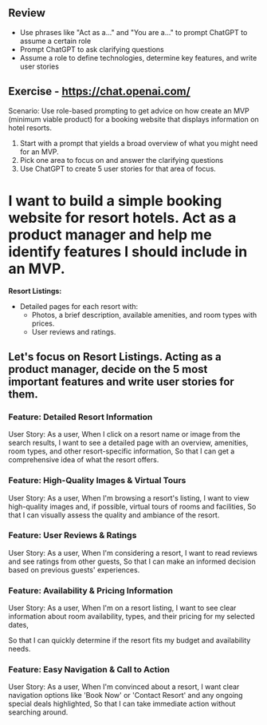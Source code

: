 ## Review
- Use phrases like "Act as a..." and "You are a..." 
to prompt ChatGPT to assume a certain role
- Prompt ChatGPT to ask clarifying questions
- Assume a role to define technologies, 
determine key features, and write user stories

## Exercise - https://chat.openai.com/
Scenario: Use role-based prompting to get advice 
on how create an MVP (minimum viable product) 
for a booking website that displays information on hotel resorts.

1. Start with a prompt that yields a 
broad overview of what you might need for an MVP. 
2. Pick one area to focus on and answer the clarifying questions
3. Use ChatGPT to create 5 user stories for that area of focus. 

# I want to build a simple booking website for resort hotels. Act as a product manager and help me identify features I should include in an MVP. 

**Resort Listings:**
- Detailed pages for each resort with:
    - Photos, a brief description, available amenities, and room types with prices.
    - User reviews and ratings.

## Let's focus on Resort Listings. Acting as a product manager, decide on the 5 most important features and write user stories for them.

### Feature: Detailed Resort Information
User Story:
As a user,
When I click on a resort name or image from the search results,
I want to see a detailed page with an overview, amenities, room types, and other resort-specific information,
So that I can get a comprehensive idea of what the resort offers.

### Feature: High-Quality Images & Virtual Tours
User Story:
As a user,
When I'm browsing a resort's listing,
I want to view high-quality images and, if possible, virtual tours of rooms and facilities,
So that I can visually assess the quality and ambiance of the resort.

### Feature: User Reviews & Ratings
User Story:
As a user,
When I'm considering a resort,
I want to read reviews and see ratings from other guests,
So that I can make an informed decision based on previous guests' experiences.

### Feature: Availability & Pricing Information
User Story:
As a user,
When I'm on a resort listing,
I want to see clear information about room availability, types, and their pricing for my selected dates,

So that I can quickly determine if the resort fits my budget and availability needs.
### Feature: Easy Navigation & Call to Action
User Story:
As a user,
When I'm convinced about a resort,
I want clear navigation options like 'Book Now' or 'Contact Resort' and any ongoing special deals highlighted,
So that I can take immediate action without searching around.

